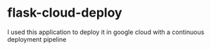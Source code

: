 # flask-cloud-deploy
I used this application to deploy it in google cloud with a continuous deployment pipeline
